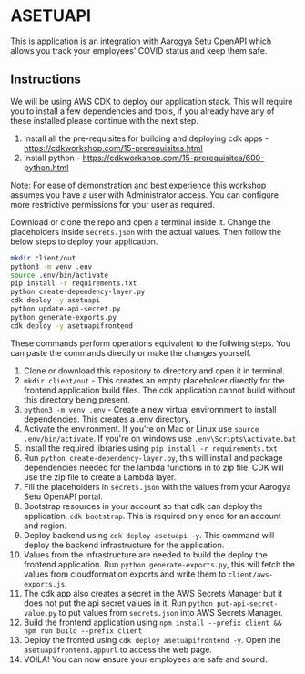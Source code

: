 # ASETUAPI

This is application is an integration with Aarogya Setu OpenAPI which allows you track your employees' COVID status and keep them safe.

## Instructions

We will be using AWS CDK to deploy our application stack. This will require you to install a few dependencies and tools, if you already have any of these installed please continue with the next step.

1. Install all the pre-requisites for building and deploying cdk apps - https://cdkworkshop.com/15-prerequisites.html
2. Install python - https://cdkworkshop.com/15-prerequisites/600-python.html

Note: For ease of demonstration and best experience this workshop assumes you have a user with Administrator access. You can configure more restrictive permissions for your user as required.

Download or clone the repo and open a terminal inside it. Change the placeholders inside `secrets.json` with the actual values. Then follow the below steps to deploy your application.

```Bash
mkdir client/out
python3 -m venv .env
source .env/bin/activate
pip install -r requirements.txt
python create-dependency-layer.py
cdk deploy -y asetuapi
python update-api-secret.py
python generate-exports.py
cdk deploy -y asetuapifrontend
```

These commands perform operations equivalent to the follwing steps. You can paste the commands directly or make the changes yourself.

1. Clone or download this repository to directory and open it in terminal.
2. `mkdir client/out` - This creates an empty placeholder directly for the frontend application build files. The cdk application cannot build without this directory being present.
3. `python3 -m venv .env`  - Create a new virtual environnment to install dependencies. This creates a .env directory.
4. Activate the environment. If you're on Mac or Linux use `source .env/bin/activate`. If you're on windows use `.env\Scripts\activate.bat`
5. Install the required libraries using `pip install -r requirements.txt`
6. Run `python create-dependency-layer.py`, this will install and package dependencies needed for the lambda functions in to zip file. CDK will use the zip file to create a Lambda layer.
6. Fill the placeholders in `secrets.json` with the values from your Aarogya Setu OpenAPI portal.
7. Bootstrap resources in your account so that cdk can deploy the application. `cdk bootstrap`. This is required only once for an account and region.
8. Deploy backend using `cdk deploy asetuapi -y`. This command will deploy the backend infrastructure for the application.
9. Values from the infrastructure are needed to build the deploy the frontend application. Run `python generate-exports.py`, this will fetch the values from cloudformation exports and write them to `client/aws-exports.js`.
10. The cdk app also creates a secret in the AWS Secrets Manager but it does not put the api secret values in it. Run `python put-api-secret-value.py` to put values from `secrets.json` into AWS Secrets Manager.
10. Build the frontend application using `npm install --prefix client && npm run build --prefix client`
11. Deploy the fronted using `cdk deploy asetuapifrontend -y`. Open the `asetuapifrontend.appurl` to access the web page.
12. VOILA! You can now ensure your employees are safe and sound.
